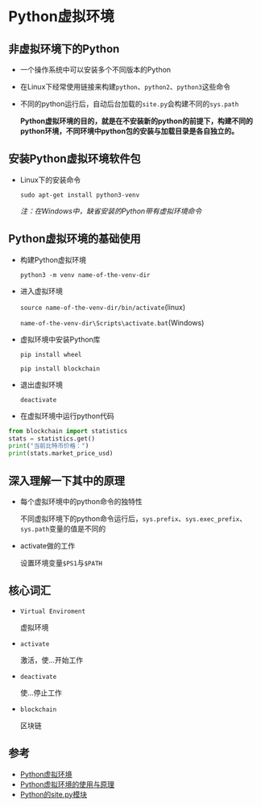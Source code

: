 # Python虚拟环境

## 非虚拟环境下的Python
- 一个操作系统中可以安装多个不同版本的Python
- 在Linux下经常使用链接来构建`python`、`python2`、`python3`这些命令
- 不同的python运行后，自动后台加载的`site.py`会构建不同的`sys.path`

  **Python虚拟环境的目的，就是在不安装新的python的前提下，构建不同的python环境，不同环境中python包的安装与加载目录是各自独立的。**

## 安装Python虚拟环境软件包
- Linux下的安装命令

  `sudo apt-get install python3-venv`

  *注：在Windows中，缺省安装的Python带有虚拟环境命令*

## Python虚拟环境的基础使用

- 构建Python虚拟环境

  `python3 -m venv name-of-the-venv-dir`

- 进入虚拟环境

  `source name-of-the-venv-dir/bin/activate`(linux)

  `name-of-the-venv-dir\Scripts\activate.bat`(Windows)

- 虚拟环境中安装Python库

  `pip install wheel`

  `pip install blockchain`

- 退出虚拟环境

  `deactivate`

- 在虚拟环境中运行python代码

```python
from blockchain import statistics
stats = statistics.get()
print("当前比特币价格：")
print(stats.market_price_usd)
```

## 深入理解一下其中的原理
- 每个虚拟环境中的python命令的独特性

  不同虚拟环境下的python命令运行后，`sys.prefix`、`sys.exec_prefix`、`sys.path`变量的值是不同的

- activate做的工作

  设置环境变量`$PS1`与`$PATH`

## 核心词汇
- `Virtual Enviroment`

  虚拟环境

- `activate`

  激活，使...开始工作

- `deactivate`

  使...停止工作

- `blockchain`

  区块链



## 参考
- [Python虚拟环境](https://docs.python.org/3/tutorial/venv.html)
- [Python虚拟环境的使用与原理](https://realpython.com/python-virtual-environments-a-primer/)
- [Python的site.py模块](https://docs.python.org/3/library/site.html)
